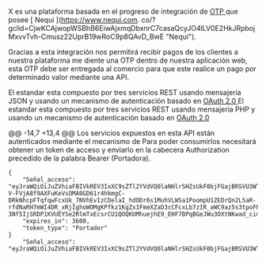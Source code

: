 
X es una plataforma basada en el progreso de integración de [ OTP ](https://www.transunion.co/producto/otp "OTP") que posee [ Nequi ](https://www.nequi.com. co/?gclid=CjwKCAjwopWSBhB6EiwAjxmqDbxnrC7casaQcyJO4lLV0E2HkJRpbojMxvvTvh-Cmusz22UprB19wRoC9p8QAvD_BwE "Nequi").


Gracias a esta integración nos permitirá recibir pagos de los clientes a nuestra plataforma me diente una OTP dentro de nuestra aplicación web, esta OTP debe ser entregada al comercio para que este realice un pago por determinado valor mediante una API.

El estandar esta compuesto por tres servicios REST usando mensajeria JSON y usando un mecanismo de autenticación basado en [ OAuth 2.0 ](https://oauth.net/2/ "OAuth 2.0")
El estandar esta compuesto por tres servicios REST usando mensajeria PHP y usando un mecanismo de autenticación basado en [ OAuth 2.0 ](https://oauth.net/2/ "OAuth 2.0")



@@ -14,7 +13,4 @@ Los servicios expuestos en esta API están autenticados mediante el mecanismo de
Para poder consumirlos necesitará obtener un token de acceso y enviarlo en la cabecera Authorization precedido de la palabra Bearer (Portadora).

    {
        "Señal_acceso": "eyJraWQiOiJuZVhiaFBIVkREV3IxXC9sZTl2YVdVQ0laNHlrSHZsUkF0bjFGajBRSVU3WT0iLCJhbGciOiJSUzI1NiJ9.eyJzdWIiOiI1azY1N2gxOTBicG9xajE3cGZ1ZXN0a3FrcSIsInRva2VuX3VzZSI6ImFjY2VzcyIsInNjb3BlIjoib3RoZXJcL290aGVyIiwiYXV0aF90aW1lIjoxNTY1MDYyMTM1LCJpc3MiOiJodHRwczpcL1wvY29nbml0by1pZHAudXMtZWFzdC0xLmFtYXpvbmF3cy5jb21cL3VzLWVhc3QtMV9tNm9tT0JxQ1kiLCJleHAiOjE1NjUwNjU3MzUsImlhdCI6MTU2NTA2MjEzNSwidmVyc2lvbiI6MiwianRpIjoiYmQ2NGZlY2EtMTIxOS00NDhmLTkxN2UtMmUyYmU0NDgwNWE3IiwiY2xpZW50X2lkIjoiNWs2NTdoMTkwYnBvcWoxN3BmdWVzdGtxa3EifQ.IryJj8pCqcW9vJ-V-FVjA8f9AXFuKeVsOMA0GD61r4hkmgC-DRkNhcpFTqfqwFcxUk_7NVhEvIzCDelaI_hdODr6s1MuhVLWSa1PoompU1ZEDrQn2L5aR-rfdNaRH7mWI4DR_xRjIghoWOMgKPfkz1KgZx1FmeXZaD3cCFcxLb7zIR_aWC9az5s3tpoFPMjBXY_NtNOL6RmRZPJqlQJ0CwB9qPsvNDFStoSIxTqLOuvwF7vIJBt-3Nf5IjSRDP1KVUEYSe2RlmTxEcsrCU1QOQKUMhuejhE9_EHF7BPqBGeJWu3OXtNKwad_cimoWHyfAmGFHhggyoe1E3DXDSuWYg",
        "expires_in": 3600,
        "token_type": "Portador"
    }
        "Señal_acceso": "eyJraWQiOiJuZVhiaFBIVkREV3IxXC9sZTl2YVdVQ0laNHlrSHZsUkF0bjFGajBRSVU3WT0iLCJhbGciOiJSUzI1NiJ9.eyJzdWIiOiI1azY1N2gxOTBicG9xajE3cGZ1ZXN0a3FrcSIsInRva2VuX3VzZSI6ImFjY2VzcyIsInNjb3BlIjoib3RoZXJcL290aGVyIiwiYXV0aF90aW1lIjoxNTY1MDYyMTM1LCJpc3MiOiJodHRwczpcL1wvY29nbml0by1p
